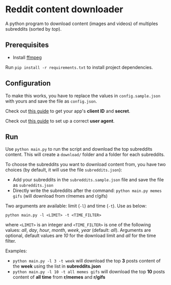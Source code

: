 # Reddit content downloader

A python program to download content (images and videos) of multiples subreddits (sorted by *top*).

## Prerequisites

- Install [ffmpeg](https://ffmpeg.org)

Run `pip install -r requirements.txt` to install project dependencies.

## Configuration

To make this works, you have to replace the values in `config.sample.json` with yours and save the file as `config.json`.

Check out [this guide](https://github.com/reddit-archive/reddit/wiki/OAuth2-Quick-Start-Example#first-steps) to get your app's **client ID** and **secret**. 

Check out [this guide](https://github.com/reddit-archive/reddit/wiki/API#rules) to set up a correct **user agent**.

## Run


Use `python main.py` to run the script and download the top subreddits content. This will create a `download/` folder and a folder for each subreddits.

To choose the subreddits you want to download content from, you have two choices (by default, it will use the file `subreddits.json`):
- Add your subreddits in the `subreddits.sample.json` file and save the file as `subreddits.json`
- Directly write the subreddits after the command: `python main.py memes gifs` (will download from r/memes and r/gifs)

Two arguments are available: limit (`-l`) and time (`-t`). Use as below:

`python main.py -l <LIMIT> -t <TIME_FILTER>`

where `<LIMIT>` is an integer and `<TIME_FILTER>` is one of the following values: *all*, *day*, *hour*, *month*, *week*, *year* (default: *all*). Arguments are optional, default values are *10* for the download limit and *all* for the time filter.

Examples: 
- `python main.py -l 3 -t week` will download the top **3** posts content of the **week** using the list in **subreddits.json**
- `python main.py -l 10 -t all memes gifs` will download the top **10** posts content of **all time** from **r/memes** and **r/gifs**